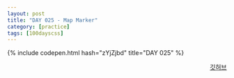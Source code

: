 ```yaml
---
layout: post
title: "DAY 025 - Map Marker"
category: [practice]
tags: [100dayscss]
---
```


{% include codepen.html hash="zYjZjbd" title="DAY 025" %}

<p align="right">
  <a href="https://github.com/mnmn092631/100daysCSS/tree/main/DAY%20025%20-%20Map%20Marker" title="깃허브">깃허브</a>
</p>
